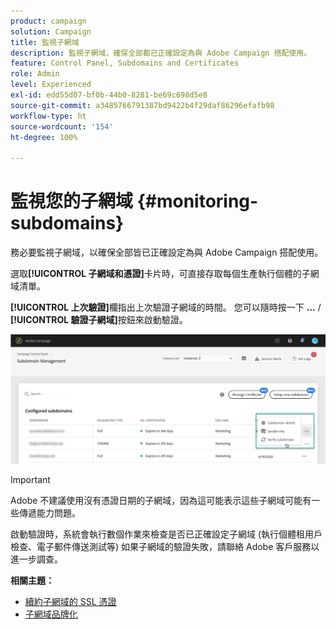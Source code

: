 ```yaml
---
product: campaign
solution: Campaign
title: 監視子網域
description: 監視子網域，確保全部都已正確設定為與 Adobe Campaign 搭配使用。
feature: Control Panel, Subdomains and Certificates
role: Admin
level: Experienced
exl-id: edd55d07-bf0b-44b0-8281-be69c698d5e8
source-git-commit: a3485766791387bd9422b4f29daf86296efafb98
workflow-type: ht
source-wordcount: '154'
ht-degree: 100%

---
```



# 監視您的子網域 {#monitoring-subdomains}

務必要監視子網域，以確保全部皆已正確設定為與 Adobe Campaign 搭配使用。

選取&#x200B;**[!UICONTROL 子網域和憑證]**&#x200B;卡片時，可直接存取每個生產執行個體的子網域清單。

**[!UICONTROL 上次驗證]**&#x200B;欄指出上次驗證子網域的時間。 您可以隨時按一下 **...** / **[!UICONTROL 驗證子網域]**&#x200B;按鈕來啟動驗證。

![](assets/subdomain_verification.png)

>[!IMPORTANT]
>
>Adobe 不建議使用沒有憑證日期的子網域，因為這可能表示這些子網域可能有一些傳遞能力問題。

啟動驗證時，系統會執行數個作業來檢查是否已正確設定子網域 (執行個體租用戶檢查、電子郵件傳送測試等) 如果子網域的驗證失敗，請聯絡 Adobe 客戶服務以進一步調查。

**相關主題：**

* [續約子網域的 SSL 憑證](../../subdomains-certificates/using/renewing-subdomain-certificate.md)
* [子網域品牌化](../../subdomains-certificates/using/subdomains-branding.md)

